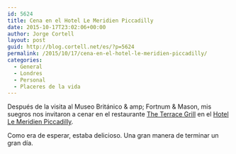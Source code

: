 ```yaml
---
id: 5624
title: Cena en el Hotel Le Meridien Piccadilly
date: 2015-10-17T23:02:06+00:00
author: Jorge Cortell
layout: post
guid: http://blog.cortell.net/es/?p=5624
permalink: /2015/10/17/cena-en-el-hotel-le-meridien-piccadilly/
categories:
  - General
  - Londres
  - Personal
  - Placeres de la vida
---
```

Después de la visita al Museo Británico & amp; Fortnum & Mason, mis suegros nos invitaron a cenar en el restaurante <a href="http://www.lemeridienpiccadilly.co.uk/en/restaurant-near-piccadilly-circus" target="_blank">The Terrace Grill</a> en el <a href="http://www.lemeridienpiccadilly.co.uk/" target="_blank">Hotel Le Meridien Piccadilly</a>.

Como era de esperar, estaba delicioso. Una gran manera de terminar un gran día.